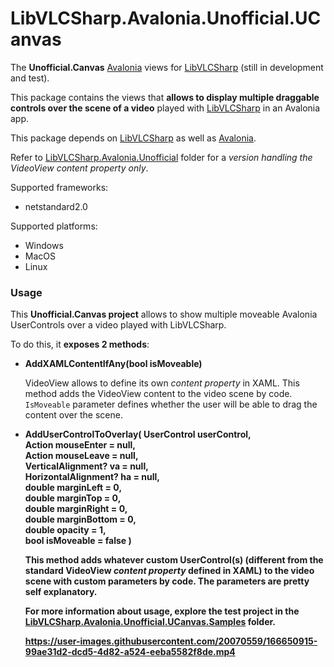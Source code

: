 # LibVLCSharp.Avalonia.Unofficial.UCanvas

The **Unofficial.Canvas** [Avalonia](https://github.com/AvaloniaUI/Avalonia) views for [LibVLCSharp](https://github.com/radiolondra/libvlcsharp/tree/3.x/README.md) (still in development and test).

This package contains the views that **allows to display multiple draggable controls over the scene of a video** played with [LibVLCSharp](../LibVLCSharp/README.md) in an Avalonia app.

This package depends on [LibVLCSharp](https://github.com/radiolondra/libvlcsharp/tree/3.x/README.md) as well as [Avalonia](https://github.com/AvaloniaUI/Avalonia).

Refer to [LibVLCSharp.Avalonia.Unofficial](https://github.com/radiolondra/libvlcsharp/tree/3.x/src/LibVLCSharp.Avalonia.Unofficial) folder for a *version handling the VideoView content property only*.

Supported frameworks:

- netstandard2.0

Supported platforms:

- Windows
- MacOS
- Linux

### Usage

This **Unofficial.Canvas project** allows to show multiple moveable Avalonia UserControls over a video played with LibVLCSharp.

To do this, it **exposes 2 methods**:

- **AddXAMLContentIfAny(bool isMoveable)** 
  
  VideoView allows to define its own *content property* in XAML. 
  This method adds the VideoView content to the video scene by code.
  `IsMoveable` parameter defines whether the user will be able to drag the content over the scene.
  
- **AddUserControlToOverlay(
  UserControl userControl,  
  Action<object> mouseEnter = null,  
  Action<object> mouseLeave = null,  
  VerticalAlignment? va = null,  
  HorizontalAlignment? ha = null,  
  double marginLeft = 0,  
  double marginTop = 0,  
  double marginRight = 0,  
  double marginBottom = 0,  
  double opacity = 1,  
  bool isMoveable = false )**  
  
  This method adds whatever custom UserControl(s) (different from the standard VideoView *content property* defined in XAML) to the video scene with custom parameters by code. 
  The parameters are pretty self explanatory.

For more information about usage, explore the test project in the [LibVLCSharp.Avalonia.Unofficial.UCanvas.Samples](https://github.com/radiolondra/libvlcsharp/tree/3.x/samples/LibVLCSharp.Avalonia.Unofficial.UCanvas.Samples) folder.
    
    

https://user-images.githubusercontent.com/20070559/166650915-99ae31d2-dcd5-4d82-a524-eeba5582f8de.mp4

